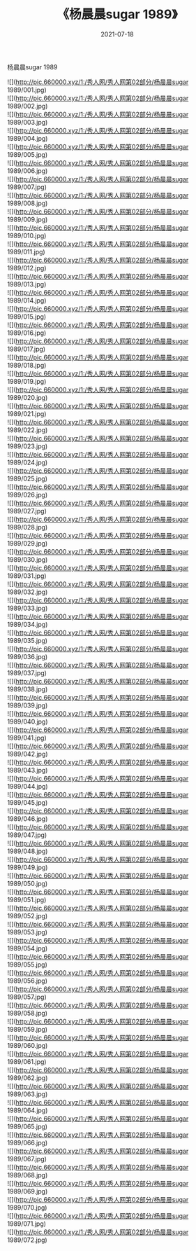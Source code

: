 ﻿---
layout: post
title:  《杨晨晨sugar 1989》
date:   2021-07-18
img: http://pic.660000.xyz/1:/秀人网/秀人网第02部分/杨晨晨sugar 1989/000.jpg
categories: [美女, 清纯, 唯美]
---

杨晨晨sugar 1989

  ![](http://pic.660000.xyz/1:/秀人网/秀人网第02部分/杨晨晨sugar 1989/001.jpg) <br> ![](http://pic.660000.xyz/1:/秀人网/秀人网第02部分/杨晨晨sugar 1989/002.jpg) <br> ![](http://pic.660000.xyz/1:/秀人网/秀人网第02部分/杨晨晨sugar 1989/003.jpg) <br> ![](http://pic.660000.xyz/1:/秀人网/秀人网第02部分/杨晨晨sugar 1989/004.jpg) <br> ![](http://pic.660000.xyz/1:/秀人网/秀人网第02部分/杨晨晨sugar 1989/005.jpg) <br> ![](http://pic.660000.xyz/1:/秀人网/秀人网第02部分/杨晨晨sugar 1989/006.jpg) <br> ![](http://pic.660000.xyz/1:/秀人网/秀人网第02部分/杨晨晨sugar 1989/007.jpg) <br> ![](http://pic.660000.xyz/1:/秀人网/秀人网第02部分/杨晨晨sugar 1989/008.jpg) <br> ![](http://pic.660000.xyz/1:/秀人网/秀人网第02部分/杨晨晨sugar 1989/009.jpg) <br> ![](http://pic.660000.xyz/1:/秀人网/秀人网第02部分/杨晨晨sugar 1989/010.jpg) <br> ![](http://pic.660000.xyz/1:/秀人网/秀人网第02部分/杨晨晨sugar 1989/011.jpg) <br> ![](http://pic.660000.xyz/1:/秀人网/秀人网第02部分/杨晨晨sugar 1989/012.jpg) <br> ![](http://pic.660000.xyz/1:/秀人网/秀人网第02部分/杨晨晨sugar 1989/013.jpg) <br> ![](http://pic.660000.xyz/1:/秀人网/秀人网第02部分/杨晨晨sugar 1989/014.jpg) <br> ![](http://pic.660000.xyz/1:/秀人网/秀人网第02部分/杨晨晨sugar 1989/015.jpg) <br> ![](http://pic.660000.xyz/1:/秀人网/秀人网第02部分/杨晨晨sugar 1989/016.jpg) <br> ![](http://pic.660000.xyz/1:/秀人网/秀人网第02部分/杨晨晨sugar 1989/017.jpg) <br> ![](http://pic.660000.xyz/1:/秀人网/秀人网第02部分/杨晨晨sugar 1989/018.jpg) <br> ![](http://pic.660000.xyz/1:/秀人网/秀人网第02部分/杨晨晨sugar 1989/019.jpg) <br> ![](http://pic.660000.xyz/1:/秀人网/秀人网第02部分/杨晨晨sugar 1989/020.jpg) <br> ![](http://pic.660000.xyz/1:/秀人网/秀人网第02部分/杨晨晨sugar 1989/021.jpg) <br> ![](http://pic.660000.xyz/1:/秀人网/秀人网第02部分/杨晨晨sugar 1989/022.jpg) <br> ![](http://pic.660000.xyz/1:/秀人网/秀人网第02部分/杨晨晨sugar 1989/023.jpg) <br> ![](http://pic.660000.xyz/1:/秀人网/秀人网第02部分/杨晨晨sugar 1989/024.jpg) <br> ![](http://pic.660000.xyz/1:/秀人网/秀人网第02部分/杨晨晨sugar 1989/025.jpg) <br> ![](http://pic.660000.xyz/1:/秀人网/秀人网第02部分/杨晨晨sugar 1989/026.jpg) <br> ![](http://pic.660000.xyz/1:/秀人网/秀人网第02部分/杨晨晨sugar 1989/027.jpg) <br> ![](http://pic.660000.xyz/1:/秀人网/秀人网第02部分/杨晨晨sugar 1989/028.jpg) <br> ![](http://pic.660000.xyz/1:/秀人网/秀人网第02部分/杨晨晨sugar 1989/029.jpg) <br> ![](http://pic.660000.xyz/1:/秀人网/秀人网第02部分/杨晨晨sugar 1989/030.jpg) <br> ![](http://pic.660000.xyz/1:/秀人网/秀人网第02部分/杨晨晨sugar 1989/031.jpg) <br> ![](http://pic.660000.xyz/1:/秀人网/秀人网第02部分/杨晨晨sugar 1989/032.jpg) <br> ![](http://pic.660000.xyz/1:/秀人网/秀人网第02部分/杨晨晨sugar 1989/033.jpg) <br> ![](http://pic.660000.xyz/1:/秀人网/秀人网第02部分/杨晨晨sugar 1989/034.jpg) <br> ![](http://pic.660000.xyz/1:/秀人网/秀人网第02部分/杨晨晨sugar 1989/035.jpg) <br> ![](http://pic.660000.xyz/1:/秀人网/秀人网第02部分/杨晨晨sugar 1989/036.jpg) <br> ![](http://pic.660000.xyz/1:/秀人网/秀人网第02部分/杨晨晨sugar 1989/037.jpg) <br> ![](http://pic.660000.xyz/1:/秀人网/秀人网第02部分/杨晨晨sugar 1989/038.jpg) <br> ![](http://pic.660000.xyz/1:/秀人网/秀人网第02部分/杨晨晨sugar 1989/039.jpg) <br> ![](http://pic.660000.xyz/1:/秀人网/秀人网第02部分/杨晨晨sugar 1989/040.jpg) <br> ![](http://pic.660000.xyz/1:/秀人网/秀人网第02部分/杨晨晨sugar 1989/041.jpg) <br> ![](http://pic.660000.xyz/1:/秀人网/秀人网第02部分/杨晨晨sugar 1989/042.jpg) <br> ![](http://pic.660000.xyz/1:/秀人网/秀人网第02部分/杨晨晨sugar 1989/043.jpg) <br> ![](http://pic.660000.xyz/1:/秀人网/秀人网第02部分/杨晨晨sugar 1989/044.jpg) <br> ![](http://pic.660000.xyz/1:/秀人网/秀人网第02部分/杨晨晨sugar 1989/045.jpg) <br> ![](http://pic.660000.xyz/1:/秀人网/秀人网第02部分/杨晨晨sugar 1989/046.jpg) <br> ![](http://pic.660000.xyz/1:/秀人网/秀人网第02部分/杨晨晨sugar 1989/047.jpg) <br> ![](http://pic.660000.xyz/1:/秀人网/秀人网第02部分/杨晨晨sugar 1989/048.jpg) <br> ![](http://pic.660000.xyz/1:/秀人网/秀人网第02部分/杨晨晨sugar 1989/049.jpg) <br> ![](http://pic.660000.xyz/1:/秀人网/秀人网第02部分/杨晨晨sugar 1989/050.jpg) <br> ![](http://pic.660000.xyz/1:/秀人网/秀人网第02部分/杨晨晨sugar 1989/051.jpg) <br> ![](http://pic.660000.xyz/1:/秀人网/秀人网第02部分/杨晨晨sugar 1989/052.jpg) <br> ![](http://pic.660000.xyz/1:/秀人网/秀人网第02部分/杨晨晨sugar 1989/053.jpg) <br> ![](http://pic.660000.xyz/1:/秀人网/秀人网第02部分/杨晨晨sugar 1989/054.jpg) <br> ![](http://pic.660000.xyz/1:/秀人网/秀人网第02部分/杨晨晨sugar 1989/055.jpg) <br> ![](http://pic.660000.xyz/1:/秀人网/秀人网第02部分/杨晨晨sugar 1989/056.jpg) <br> ![](http://pic.660000.xyz/1:/秀人网/秀人网第02部分/杨晨晨sugar 1989/057.jpg) <br> ![](http://pic.660000.xyz/1:/秀人网/秀人网第02部分/杨晨晨sugar 1989/058.jpg) <br> ![](http://pic.660000.xyz/1:/秀人网/秀人网第02部分/杨晨晨sugar 1989/059.jpg) <br> ![](http://pic.660000.xyz/1:/秀人网/秀人网第02部分/杨晨晨sugar 1989/060.jpg) <br> ![](http://pic.660000.xyz/1:/秀人网/秀人网第02部分/杨晨晨sugar 1989/061.jpg) <br> ![](http://pic.660000.xyz/1:/秀人网/秀人网第02部分/杨晨晨sugar 1989/062.jpg) <br> ![](http://pic.660000.xyz/1:/秀人网/秀人网第02部分/杨晨晨sugar 1989/063.jpg) <br> ![](http://pic.660000.xyz/1:/秀人网/秀人网第02部分/杨晨晨sugar 1989/064.jpg) <br> ![](http://pic.660000.xyz/1:/秀人网/秀人网第02部分/杨晨晨sugar 1989/065.jpg) <br> ![](http://pic.660000.xyz/1:/秀人网/秀人网第02部分/杨晨晨sugar 1989/066.jpg) <br> ![](http://pic.660000.xyz/1:/秀人网/秀人网第02部分/杨晨晨sugar 1989/067.jpg) <br> ![](http://pic.660000.xyz/1:/秀人网/秀人网第02部分/杨晨晨sugar 1989/068.jpg) <br> ![](http://pic.660000.xyz/1:/秀人网/秀人网第02部分/杨晨晨sugar 1989/069.jpg) <br> ![](http://pic.660000.xyz/1:/秀人网/秀人网第02部分/杨晨晨sugar 1989/070.jpg) <br> ![](http://pic.660000.xyz/1:/秀人网/秀人网第02部分/杨晨晨sugar 1989/071.jpg) <br> ![](http://pic.660000.xyz/1:/秀人网/秀人网第02部分/杨晨晨sugar 1989/072.jpg) <br>